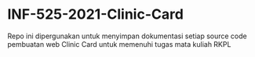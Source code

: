 # INF-525-2021-Clinic-Card
Repo ini dipergunakan untuk menyimpan dokumentasi setiap source code pembuatan web Clinic Card untuk memenuhi tugas mata kuliah RKPL
